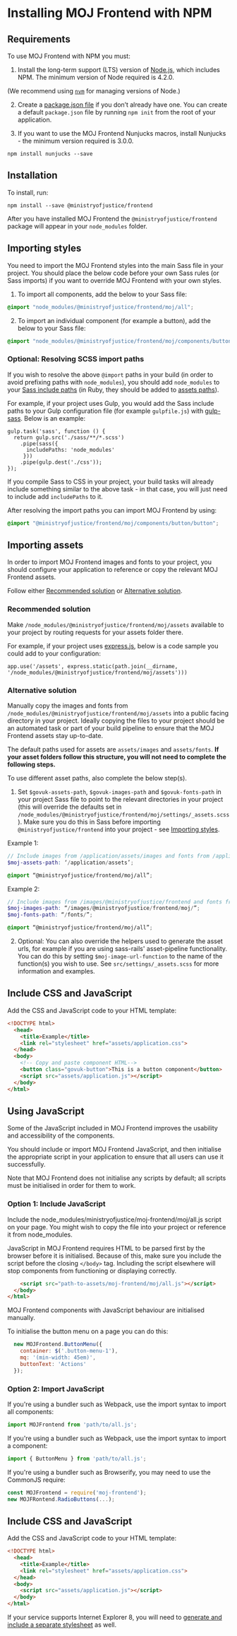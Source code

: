 # Installing MOJ Frontend with NPM

## Requirements

To use MOJ Frontend with NPM you must:

1. Install the long-term support (LTS) version of [Node.js](https://nodejs.org/en/), which includes NPM. The minimum version of Node required is 4.2.0.

(We recommend using [`nvm`](https://github.com/creationix/nvm) for managing versions of Node.)

2. Create a [package.json file](https://docs.npmjs.com/files/package.json) if you don’t already have one. You can create a default `package.json` file by running `npm init` from the root of your application.

3. If you want to use the MOJ Frontend Nunjucks macros, install Nunjucks - the minimum version required is 3.0.0.

```
npm install nunjucks --save
```

## Installation

To install, run:

```
npm install --save @ministryofjustice/frontend
```

After you have installed MOJ Frontend the `@ministryofjustice/frontend` package will appear in your `node_modules` folder.

## Importing styles

You need to import the MOJ Frontend styles into the main Sass file in your project. You should place the below code before your own Sass rules (or Sass imports) if you want to override MOJ Frontend with your own styles.

1. To import all components, add the below to your Sass file:

```CSS
@import "node_modules/@ministryofjustice/frontend/moj/all";
```

2. To import an individual component (for example a button), add the below to your Sass file:

```CSS
@import "node_modules/@ministryofjustice/frontend/moj/components/button/button";
```

### Optional: Resolving SCSS import paths

If you wish to resolve the above `@import` paths in your build (in order to avoid prefixing paths with `node_modules`), you should add `node_modules` to
your [Sass include paths](https://github.com/sass/node-sass#includepaths) (in Ruby, they should be added to [assets paths](http://guides.rubyonrails.org/asset_pipeline.html#search-paths)).

For example, if your project uses Gulp, you would add the Sass include paths to your Gulp configuration file (for example `gulpfile.js`) with [gulp-sass](https://www.npmjs.com/package/gulp-sass). Below is an example:

```JS
gulp.task('sass', function () {
  return gulp.src('./sass/**/*.scss')
    .pipe(sass({
      includePaths: 'node_modules'
     }))
    .pipe(gulp.dest('./css'));
});
```

If you compile Sass to CSS in your project, your build tasks will already include something similar to the above task - in that case, you will just need
to include add `includePaths` to it.

After resolving the import paths you can import MOJ Frontend by using:

```CSS
@import "@ministryofjustice/frontend/moj/components/button/button";
```

## Importing assets

In order to import MOJ Frontend images and fonts to your project, you should configure your application to reference or copy the relevant MOJ Frontend assets.

Follow either [Recommended solution](#recommended-solution) or [Alternative solution](#alternative-solution).

### Recommended solution

Make `/node_modules/@ministryofjustice/frontend/moj/assets` available to your project by routing requests for your assets folder there.

For example, if your project uses [express.js](https://expressjs.com/), below is a code sample you could add to your configuration:

```JS
app.use('/assets', express.static(path.join(__dirname, '/node_modules/@ministryofjustice/frontend/moj/assets')))
```
### Alternative solution

Manually copy the images and fonts from `/node_modules/@ministryofjustice/frontend/moj/assets` into a public facing directory in your project. Ideally copying the files to your project should be an automated task or part of your build pipeline to ensure that the MOJ Frontend assets stay up-to-date.

The default paths used for assets are `assets/images` and `assets/fonts`. **If your asset folders follow this structure, you will not need to complete the following steps.**

To use different asset paths, also complete the below step(s).

1. Set `$govuk-assets-path`, `$govuk-images-path` and `$govuk-fonts-path` in your project Sass file to point to the relevant directories in your project (this will override the defaults set in `/node_modules/@ministryofjustice/frontend/moj/settings/_assets.scss`). Make sure you do this in Sass before importing `@ministryofjustice/frontend` into your project - see [Importing styles](#importing-styles).

Example 1:

```SCSS
// Include images from /application/assets/images and fonts from /application/assets/fonts
$moj-assets-path: ‘/application/assets’;

@import “@ministryofjustice/frontend/moj/all”;
```

  Example 2:

```SCSS
// Include images from /images/@ministryofjustice/frontend and fonts from /fonts
$moj-images-path: “/images/@ministryofjustice/frontend/moj/”;
$moj-fonts-path: “/fonts/”;

@import “@ministryofjustice/frontend/moj/all”;
```

2. Optional: You can also override the helpers used to generate the asset urls, for example if you are using sass-rails' asset-pipeline functionality. You can do this by setting `$moj-image-url-function` to the name of the function(s) you wish to use. See `src/settings/_assets.scss` for more information and examples.

## Include CSS and JavaScript

Add the CSS and JavaScript code to your HTML template:

```html
<!DOCTYPE html>
  <head>
    <title>Example</title>
    <link rel="stylesheet" href="assets/application.css">
  </head>
  <body>
    <!-- Copy and paste component HTML-->
    <button class="govuk-button">This is a button component</button>
    <script src="assets/application.js"></script>
  </body>
</html>
```

## Using JavaScript

Some of the JavaScript included in MOJ Frontend improves the usability and accessibility of the components.

You should include or import MOJ Frontend JavaScript, and then initialise the appropriate script in your application to ensure that all users can use it successfully.

Note that MOJ Frontend does not initialise any scripts by default; all scripts must be initialised in order for them to work.

### Option 1: Include JavaScript

Include the node_modules/ministryofjustice/moj-frontend/moj/all.js script on your page. You might wish to copy the file into your project or reference it from node_modules.

JavaScript in MOJ Frontend requires HTML to be parsed first by the browser before it is initialised. Because of this, make sure you include the script before the closing `</body>` tag. Including the script elsewhere will stop components from functioning or displaying correctly.

```html
    <script src="path-to-assets/moj-frontend/moj/all.js"></script>
  </body>
</html>
```

MOJ Frontend components with JavaScript behaviour are initialised manually.

To initialise the button menu on a page you can do this:

```js
  new MOJFrontend.ButtonMenu({
    container: $('.button-menu-1'),
    mq: '(min-width: 45em)',
    buttonText: 'Actions'
  });
```

### Option 2: Import JavaScript

If you're using a bundler such as Webpack, use the import syntax to import all components:

```js
import MOJFrontend from 'path/to/all.js';
```

If you're using a bundler such as Webpack, use the import syntax to import a component:

```js
import { ButtonMenu } from 'path/to/all.js';
```

If you're using a bundler such as Browserify, you may need to use the CommonJS require:

```js
const MOJFrontend = require('moj-frontend');
new MOJFRontend.RadioButtons(...);
```

## Include CSS and JavaScript

Add the CSS and JavaScript code to your HTML template:

```html
<!DOCTYPE html>
  <head>
    <title>Example</title>
    <link rel="stylesheet" href="assets/application.css">
  </head>
  <body>
    <script src="assets/application.js"></script>
  </body>
</html>
```

If your service supports Internet Explorer 8, you will need to [generate and include a separate stylesheet](supporting-internet-explorer-8.md) as well.
